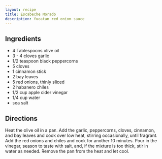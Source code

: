 ```yaml
---
layout: recipe
title: Escabeche Morado
description: Yucatan red onion sauce
---
```


## Ingredients

* 4 Tablespoons olive oil
* 3 - 4 cloves garlic
* 1/2 teaspoon black peppercorns
* 5 cloves
* 1 cinnamon stick
* 2 bay leaves
* 5 red onions, thinly sliced
* 2 habanero chiles
* 1/2 cup apple cider vinegar
* 1/4 cup water
* sea salt

## Directions

Heat the olive oil in a pan. Add the garlic, peppercorns, cloves, cinnamon, and bay leaves and cook over low heat, stirring occasionally, until fragrant. Add the red onions and chiles and cook for another 10 minutes. Pour in the vinegar, season to taste with salt, and, if the mixture is too thick, stir in water as needed. Remove the pan from the heat and let cool.

